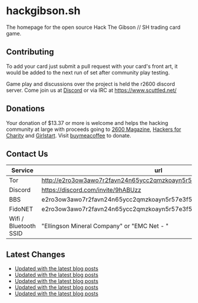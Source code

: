 # hackgibson.sh
The homepage for the open source Hack The Gibson // SH trading card game.


## Contributing

To add your card just submit a pull request with your card's front art, it would be added to the next run of set after community play testing.

Game play and discussions over the project is held the r2600 discord server. Come join us at [Discord](https://discord.com/invite/9hABUzz) or via IRC at https://www.scuttled.net/


## Donations

Your donation of $13.37 or more is welcome and helps the hacking community at large with proceeds going to [2600 Magazine](https://2600.com/), [Hackers for Charity](https://hackersforcharity.org) and [Girlstart](https://girlstart.org).  Visit [buymeacoffee](https://www.buymeacoffee.com/hackgibson.sh) to donate.


## Contact Us

Service | url
-|-
Tor | http://e2ro3ow3awo7r2favn24n65ycc2qmzkoayn5r57e3f56nvjwdcgg32ad.onion
Discord | https://discord.com/invite/9hABUzz
BBS | e2ro3ow3awo7r2favn24n65ycc2qmzkoayn5r57e3f56nvjwdcgg32ad.onion:23
FidoNET | e2ro3ow3awo7r2favn24n65ycc2qmzkoayn5r57e3f56nvjwdcgg32ad.onion:24554
Wifi / Bluetooth SSID | "Ellingson Mineral Company" or "EMC Net - <fidonet address>"

## Latest Changes
<!-- BLOG-POST-LIST:START -->
- [Updated with the latest blog posts](https://github.com/DFW2600/hackgibson.sh/commit/7ed066b788ec9140f42258e7c238ac73b2be03a7)
- [Updated with the latest blog posts](https://github.com/DFW2600/hackgibson.sh/commit/2d52797aec4334477d9d87f8fe7c64591b6b4fdb)
- [Updated with the latest blog posts](https://github.com/DFW2600/hackgibson.sh/commit/6786834e641c24849237ba20469b7c85821491e8)
- [Updated with the latest blog posts](https://github.com/DFW2600/hackgibson.sh/commit/ea66a49f736c3fead1ea51e2d83e9f7bcf0f052e)
- [Updated with the latest blog posts](https://github.com/DFW2600/hackgibson.sh/commit/d23254405d73630521a49d17fa0099095d6da1e0)
<!-- BLOG-POST-LIST:END -->
